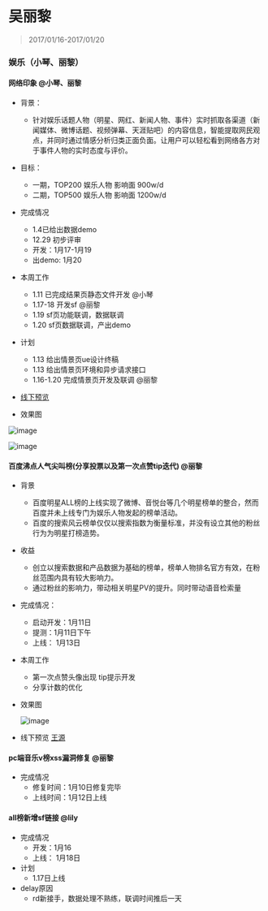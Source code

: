 # 吴丽黎
> 2017/01/16-2017/01/20

### 娱乐（小琴、丽黎）
 
#### 网络印象 @小琴、丽黎 
- 背景：
	* 针对娱乐话题人物（明星、网红、新闻人物、事件）实时抓取各渠道（新闻媒体、微博话题、视频弹幕、天涯贴吧）的内容信息，智能提取网民观点，并同时通过情感分析归类正面负面。让用户可以轻松看到网络各方对于事件人物的实时态度与评价。
 
- 目标：
	* 一期，TOP200 娱乐人物 影响面 900w/d
	* 二期，TOP500 娱乐人物 影响面 1200w/d
 
- 完成情况
	* 1.4已给出数据demo
	* 12.29 初步评审
	* 开发：1月17-1月19
    * 出demo: 1月20
- 本周工作
	* 1.11 已完成结果页静态文件开发 @小琴
	* 1.17-18 开发sf @丽黎
 	* 1.19 sf页功能联调，数据联调
	* 1.20 sf页数据联调，产出demo
 
- 计划
	* 1.13 给出情景页ue设计终稿
	* 1.13 给出情景页环境和异步请求接口
	* 1.16-1.20 完成情景页开发及联调 @丽黎
	
- [线下预览](http://cp01-ala-fe-plat-2.epc.baidu.com:8003/s?word=%E6%9E%97%E4%B8%B9%E5%AD%90%E5%A5%B3&sa=tb&ts=0183642&t_kt=0&ie=utf-8&rsv_t=30148ZnJOP%252Fp5vSWMv258PqnxJNyEW2QbaXEPiiKdgOvA5YQ%252F7rt&rsv_pq=7275009103640539227&ss=100&t_it=1&rqlang=zh&rsv_sug4=4207&inputT=2996&oq=%E9%B9%BF%E6%99%97)

- 效果图

![image](http://gitlab.baidu.com/psfe/ala-weeklyreport/uploads/48824a48aeda10f6f30becea7414e23e/image.png)

![image](http://gitlab.baidu.com/psfe/ala-weeklyreport/uploads/2a3ac254d6b44de10bdbec72858c83ca/image.png)


#### 百度沸点人气尖叫榜(分享投票以及第一次点赞tip迭代) @丽黎
 
- 背景
	* 百度明星ALL榜的上线实现了微博、音悦台等几个明星榜单的整合，然而百度并未上线专门为娱乐人物发起的榜单活动。
	* 百度的搜索风云榜单仅仅以搜索指数为衡量标准，并没有设立其他的粉丝行为为明星打榜造势。
 
- 收益
	* 创立以搜索数据和产品数据为基础的榜单，榜单人物排名官方有效，在粉丝范围内具有较大影响力。
	* 通过粉丝的影响力，带动相关明星PV的提升。同时带动语音检索量
 
- 完成情况：
	* 启动开发：1月11日
	* 提测：1月11日下午
    * 上线： 1月13日
    
- 本周工作
	* 第一次点赞头像出现 tip提示开发
	* 分享计数的优化
 
- 效果图

 	![image](http://gitlab.baidu.com/psfe/ala-weeklyreport/uploads/86bb99935ddb6524fac79fe9ea1bccd9/image.png)
 	
- 线下预览 [王源](https://wwwhttps.baidu.com/sf?pd=schedule&from_sf=1&word=%E5%BC%A0%E6%9F%8F%E8%8A%9D&title=%E7%99%BE%E5%BA%A6%E6%B2%B8%E7%82%B9%E4%BA%BA%E6%B0%94%E5%B0%96%E5%8F%AB%E6%A6%9C&top=%7B%22sfhs%22%3A2%7D&ms=1&ms=1&resource_id=4067&dspName=iphone&openapi=1&tn=tangram&lid=10960809751938716301&frsrcid=4068&frorder=10)

 
#### pc端音乐v榜xss漏洞修复 @丽黎
- 完成情况
	* 修复时间：1月10日修复完毕
    * 上线时间：1月12日上线
 

#### all榜新增sf链接 @lily
- 完成情况
	* 开发：1月16
	* 上线： 1月18日
- 计划
	* 1.17日上线
- delay原因
    * rd新接手，数据处理不熟练，联调时间推后一天